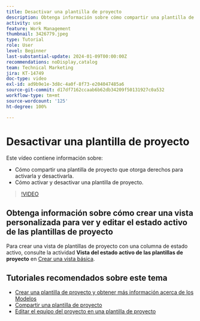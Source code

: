 ```yaml
---
title: Desactivar una plantilla de proyecto
description: Obtenga información sobre cómo compartir una plantilla de proyecto que otorga derechos para activarla y desactivarla, y cómo activar y desactivar una plantilla de proyecto.
activity: use
feature: Work Management
thumbnail: 3426779.jpeg
type: Tutorial
role: User
level: Beginner
last-substantial-update: 2024-01-09T00:00:00Z
recommendations: noDisplay,catalog
team: Technical Marketing
jira: KT-14749
doc-type: video
exl-id: ad9b9e1e-3d8c-4a0f-8f73-e204047485a6
source-git-commit: d17df7162ccaab6b62db34209f50131927c0a532
workflow-type: tm+mt
source-wordcount: '125'
ht-degree: 100%

---
```


# Desactivar una plantilla de proyecto

Este vídeo contiene información sobre:

* Cómo compartir una plantilla de proyecto que otorga derechos para activarla y desactivarla.
* Cómo activar y desactivar una plantilla de proyecto.

>[!VIDEO](https://video.tv.adobe.com/v/3426779/?quality=12&learn=on&enablevpops)

## Obtenga información sobre cómo crear una vista personalizada para ver y editar el estado activo de las plantillas de proyecto

Para crear una vista de plantillas de proyecto con una columna de estado activo, consulte la actividad **Vista del estado activo de las plantillas de proyecto** en [Crear una vista básica](https://experienceleague.adobe.com/docs/workfront-learn/tutorials-workfront/reporting/basic-reporting/create-a-basic-view.html?lang=es).

## Tutoriales recomendados sobre este tema

* [Crear una plantilla de proyecto y obtener más información acerca de los Modelos](/help/manage-work/create-and-manage-project-templates/create-a-project-template.md)
* [Compartir una plantilla de proyecto](/help/manage-work/create-and-manage-project-templates/share-a-project-template.md)
* [Editar el equipo del proyecto en una plantilla de proyecto](/help/manage-work/create-and-manage-project-templates/edit-the-project-team-in-a-project-template.md)
